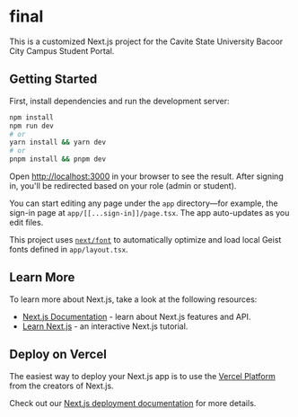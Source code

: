 # final

This is a customized Next.js project for the Cavite State University Bacoor City Campus Student Portal.

## Getting Started

First, install dependencies and run the development server:

```bash
npm install
npm run dev
# or
yarn install && yarn dev
# or
pnpm install && pnpm dev
```

Open [http://localhost:3000](http://localhost:3000) in your browser to see the result. After signing in, you'll be redirected based on your role (admin or student).

You can start editing any page under the `app` directory—for example, the sign-in page at `app/[[...sign-in]]/page.tsx`. The app auto-updates as you edit files.

This project uses [`next/font`](https://nextjs.org/docs/app/building-your-application/optimizing-fonts) to automatically optimize and load local Geist fonts defined in `app/layout.tsx`.

## Learn More

To learn more about Next.js, take a look at the following resources:

- [Next.js Documentation](https://nextjs.org/docs) - learn about Next.js features and API.
- [Learn Next.js](https://nextjs.org/learn) - an interactive Next.js tutorial.

## Deploy on Vercel

The easiest way to deploy your Next.js app is to use the [Vercel Platform](https://vercel.com/new?filter=next.js) from the creators of Next.js.

Check out our [Next.js deployment documentation](https://nextjs.org/docs/app/building-your-application/deploying) for more details.
